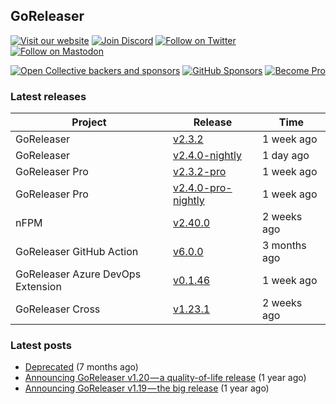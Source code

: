 ## GoReleaser

[![Visit our website](https://img.shields.io/badge/website-4285F4?style=for-the-badge&logo=googlechrome&logoColor=white)](https://goreleaser.com)
[![Join Discord](https://img.shields.io/badge/Discord-5865F2?style=for-the-badge&logo=discord&logoColor=white)](https://discord.gg/RGEBtg8vQ6)
[![Follow on Twitter](https://img.shields.io/badge/twitter-1DA1F2?style=for-the-badge&logo=twitter&logoColor=white)](https://twitter.com/goreleaser)
[![Follow on Mastodon](https://img.shields.io/badge/mastodon-6364FF?style=for-the-badge&logo=mastodon&logoColor=white)](https://fosstodon.org/@goreleaser)

[![Open Collective backers and sponsors](https://img.shields.io/opencollective/all/goreleaser?logo=opencollective&style=for-the-badge)](https://opencollective.com/goreleaser)
[![GitHub Sponsors](https://img.shields.io/github/sponsors/caarlos0?logo=github&style=for-the-badge)](https://github.com/sponsors/caarlos0)
[![Become Pro](https://img.shields.io/badge/pro_license-36A9AE?style=for-the-badge&logo=gumroad&logoColor=white)](https://goreleaser.com/pro)

### Latest releases


| Project                           | Release                                                                                         | Time        |
| --------------------------------- | ----------------------------------------------------------------------------------------------- | ----------- |
| GoReleaser | [v2.3.2](https://github.com/goreleaser/goreleaser/releases/tag/v2.3.2) | 1 week ago |
| GoReleaser | [v2.4.0-nightly](https://github.com/goreleaser/goreleaser/releases/tag/nightly) | 1 day ago |
| GoReleaser Pro | [v2.3.2-pro](https://github.com/goreleaser/goreleaser-pro/releases/tag/v2.3.2-pro) | 1 week ago |
| GoReleaser Pro | [v2.4.0-pro-nightly](https://github.com/goreleaser/goreleaser-pro/releases/tag/nightly) | 1 week ago |
| nFPM | [v2.40.0](https://github.com/goreleaser/nfpm/releases/tag/v2.40.0) | 2 weeks ago |
| GoReleaser GitHub Action | [v6.0.0](https://github.com/goreleaser/goreleaser-action/releases/tag/v6.0.0) | 3 months ago |
| GoReleaser Azure DevOps Extension | [v0.1.46](https://github.com/goreleaser/goreleaser-azure-devops-extension/releases/tag/v0.1.46) | 1 week ago |
| GoReleaser Cross | [v1.23.1](https://github.com/goreleaser/goreleaser-cross/releases/tag/v1.23.1) | 2 weeks ago |


### Latest posts
- [Deprecated](https://blog.goreleaser.com/deprecated-2c73be35b208?source=rss----17aa0cbd263f---4) (7 months ago)
- [Announcing GoReleaser v1.20 — a quality-of-life release](https://blog.goreleaser.com/announcing-goreleaser-v1-20-a-quality-of-life-release-1d5f847e87ed?source=rss----17aa0cbd263f---4) (1 year ago)
- [Announcing GoReleaser v1.19 — the big release](https://blog.goreleaser.com/announcing-goreleaser-v1-19-the-big-release-b01565c72658?source=rss----17aa0cbd263f---4) (1 year ago)
